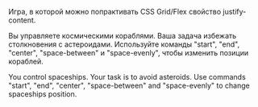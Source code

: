 Игра, в которой можно попрактивать CSS Grid/Flex свойство justify-content. 

Вы управляете космическими кораблями. Ваша задача избежать столкновения с астероидами. 
Используйте команды "start", "end", "center", "space-between" и "space-evenly", чтобы изменить позиции кораблей.

You control spaceships. Your task is to avoid asteroids. Use commands "start", "end", "center", "space-between" 
and "space-evenly" to change spaceships position.
